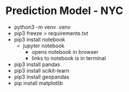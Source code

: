 # Prediction Model - NYC

- python3 -m venv .venv  
- pip3 freeze > requirements.txt
- pip3 install notebook  
  - jupyter notebook
    - opens notebook in browser
    - links to notebook is in terminal 
- pip3 install pandas
- pip3 install scikit-learn
- pip3 install geopandas
- pip install matplotlib